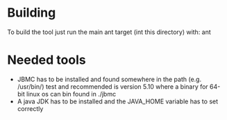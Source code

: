 # Building
To build the tool just run the main ant target (int this directory) with: ant

# Needed tools
- JBMC has to be installed and found somewhere in the path (e.g. /usr/bin/)
    test and recommended is version 5.10 where a binary for 64-bit linux os can 
    bin found in ./jbmc
 - A java JDK has to be installed and the JAVA_HOME variable has to set correctly
    
